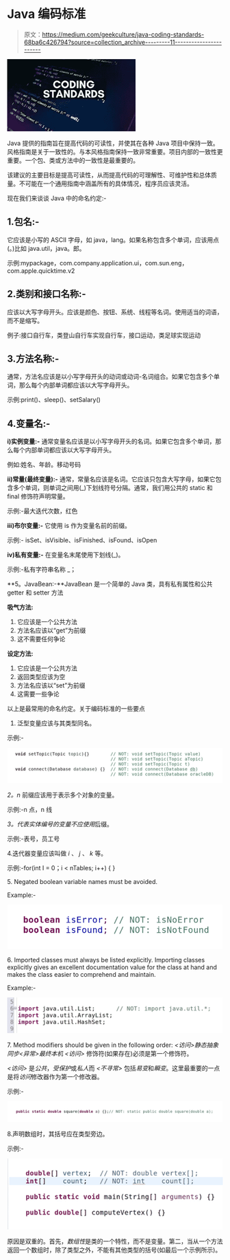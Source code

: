 # Java 编码标准

> 原文：<https://medium.com/geekculture/java-coding-standards-68ba6c426794?source=collection_archive---------11----------------------->

![](img/ae1c1b5a6cf068037af57ec58612bcf7.png)

Java 提供的指南旨在提高代码的可读性，并使其在各种 Java 项目中保持一致。风格指南是关于一致性的。与本风格指南保持一致非常重要。项目内部的一致性更重要。一个包、类或方法中的一致性是最重要的。

该建议的主要目标是提高可读性，从而提高代码的可理解性、可维护性和总体质量。不可能在一个通用指南中涵盖所有的具体情况，程序员应该灵活。

现在我们来谈谈 Java 中的命名约定:-

## 1.包名:-

它应该是小写的 ASCII 字母，如 java，lang。如果名称包含多个单词，应该用点(。)比如 java.util，java。郎。

示例:mypackage，com.company.application.ui，com.sun.eng，com.apple.quicktime.v2

## 2.类别和接口名称:-

应该以大写字母开头。应该是颜色、按钮、系统、线程等名词。使用适当的词语，而不是缩写。

例子:接口自行车，类登山自行车实现自行车，接口运动，类足球实现运动

## 3.方法名称:-

通常，方法名应该是以小写字母开头的动词或动词-名词组合。如果它包含多个单词，那么每个内部单词都应该以大写字母开头。

示例:print()、sleep()、setSalary()

## 4.变量名:-

**i)实例变量:-** 通常变量名应该是以小写字母开头的名词。如果它包含多个单词，那么每个内部单词都应该以大写字母开头。

例如:姓名、年龄。移动号码

**ii)常量(最终变量):-** 通常，常量名应该是名词。它应该只包含大写字母，如果它包含多个单词，则单词之间用(_)下划线符号分隔。通常，我们用公共的 static 和 final 修饰符声明常量。

示例:-最大迭代次数，红色

**iii)布尔变量:-** 它使用 is 作为变量名前的前缀。

示例:- isSet、isVisible、isFinished、isFound、isOpen

**iv)私有变量:-** 在变量名末尾使用下划线(_)。

示例:-私有字符串名称 _；

**5。JavaBean:-**JavaBean 是一个简单的 Java 类，具有私有属性和公共 getter 和 setter 方法

**吸气方法:**

1.  它应该是一个公共方法
2.  方法名应该以“get”为前缀
3.  这不需要任何争论

**设定方法:**

1.  它应该是一个公共方法
2.  返回类型应该为空
3.  方法名应该以“set”为前缀
4.  这需要一些争论

以上是最常用的命名约定。关于编码标准的一些要点

1.  泛型变量应该与其类型同名。

示例:-

![](img/98a1f0baa3b10f0d2cb9b0f9e5f2b190.png)

*2。n* 前缀应该用于表示多个对象的变量。

示例:-n 点，n 线

*3。代表实体编号的变量不应使用*后缀。

示例:-表号，员工号

4.迭代器变量应该叫做 *i* 、 *j* 、 *k* 等。

示例:-for(int I = 0；i < nTables; i++) { }

5\. Negated boolean variable names must be avoided.

Example:-

![](img/cd6dc42d7057a7925d041e7a6da29424.png)

6\. Imported classes must always be listed explicitly. Importing classes explicitly gives an excellent documentation value for the class at hand and makes the class easier to comprehend and maintain.

Example:-

![](img/1b29de8875b0720f9ca62778af1d1743.png)

7\. Method modifiers should be given in the following order:
*<访问>静态抽象同步<异常>最终本机*
*<访问>* 修饰符(如果存在)必须是第一个修饰符。

*<访问>* 是*公共*，*受保护*或*私人*而 *<不寻常>* 包括*易变*和*瞬变*。这里最重要的一点是将*访问*修改器作为第一个修改器。

示例:-

![](img/d4752fcbf57ecd1ba14aaeb441ddd0ce.png)

8.声明数组时，其括号应在类型旁边。

示例:-

![](img/b1d72cacf4efd37a454feb8a8945caf4.png)

原因是双重的。首先，*数组性*是类的一个特性，而不是变量。第二，当从一个方法返回一个数组时，除了类型之外，不能有其他类型的括号(如最后一个示例所示)。